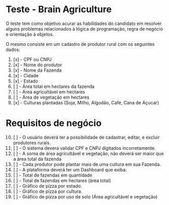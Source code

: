 # Teste - Brain Agriculture

O teste tem como objetivo acurar as habilidades do candidato em resolver alguns problemas relacionados à lógica de programação, regra de negócio e orientação à objetos.

O mesmo consiste em um cadastro de produtor rural com os seguintes dados:

1. [x] - CPF ou CNPJ
2. [x] - Nome do produtor
3. [x] - Nome da Fazenda
4. [x] - Cidade
5. [x] - Estado
6. [ ] - Área total em hectares da fazenda
7. [ ] - Área agricultável em hectares
8. [ ] - Área de vegetação em hectares
9. [x]  - Culturas plantadas (Soja, Milho, Algodão, Café, Cana de Açucar)

# Requisitos de negócio

10. [ ] - O usuário deverá ter a possibilidade de cadastrar, editar, e excluir produtores rurais.
11. [ ] - O sistema deverá validar CPF e CNPJ digitados incorretamente.
12. [ ] - A soma de área agrícultável e vegetação, não deverá ser maior que a área total da fazenda
13. [ ] - Cada produtor pode plantar mais de uma cultura em sua Fazenda.
14. [ ] - A plataforma deverá ter um Dashboard que exiba:
15. [ ] - Total de fazendas em quantidade
16. [ ] - Total de fazendas em hectares (área total)
17. [ ] - Gráfico de pizza por estado.
18. [ ] - Gráfico de pizza por cultura.
19. [ ] - Gráfico de pizza por uso de solo (Área agricultável e vegetação)
